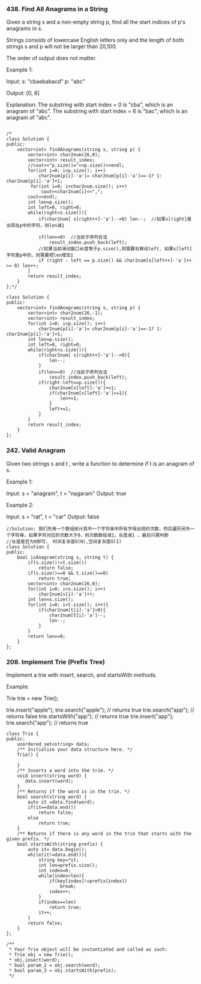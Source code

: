 ### 438. Find All Anagrams in a String
Given a string s and a non-empty string p, find all the start indices of p's anagrams in s.

Strings consists of lowercase English letters only and the length of both strings s and p will not be larger than 20,100.

The order of output does not matter.

Example 1:

Input:
s: "cbaebabacd" p: "abc"

Output:
[0, 6]

Explanation:
The substring with start index = 0 is "cba", which is an anagram of "abc".
The substring with start index = 6 is "bac", which is an anagram of "abc".

```

/*
class Solution {
public:
    vector<int> findAnagrams(string s, string p) {
        vector<int> char2num(26,0);
        vector<int> result_index;
        //cout<<"p.size()="<<p.size()<<endl;
        for(int i=0; i<p.size(); i++)
            char2num[p[i]-'a']= char2num[p[i]-'a']==-1? 1: char2num[p[i]-'a']+1;
         for(int i=0; i<char2num.size(); i++)
             cout<<char2num[i]<<",";
        cout<<endl;
        int len=p.size();
        int left=0, right=0;
        while(right<s.size()){
            if(char2num[ s[right++]-'a']-->0) len--;  //如果s[right]是出现在p中的字符，则len减1

            if(len==0)  //当前子序列合法
                result_index.push_back(left);
            //如果当前滑动窗口长度等于p.size(),则需要右移动left, 如果s[left]字符是p中的，则需要把len增加1
            if (right - left == p.size() && char2num[s[left++]-'a']++ >= 0) len++;
        }
        return result_index;
    }
};*/

class Solution {
public:
    vector<int> findAnagrams(string s, string p) {
        vector<int> char2num(26,-1);
        vector<int> result_index;
        for(int i=0; i<p.size(); i++)
            char2num[p[i]-'a']= char2num[p[i]-'a']==-1? 1: char2num[p[i]-'a']+1;
        int len=p.size();
        int left=0, right=0;
        while(right<s.size()){
            if(char2num[ s[right++]-'a']-->0){
                len--;
            }
            if(len==0)  //当前子序列合法
                result_index.push_back(left);
            if(right-left==p.size()){
                char2num[s[left]-'a']+=1;
                if(char2num[s[left]-'a']>=1){
                    len+=1;
                }
                left+=1;
            }
        }
        return result_index;
    }
};
```

### 242. Valid Anagram
Given two strings s and t , write a function to determine if t is an anagram of s.

Example 1:

Input: s = "anagram", t = "nagaram"
Output: true

Example 2:

Input: s = "rat", t = "car"
Output: false

```
//Solution: 我们先用一个数组统计其中一个字符串中所有字母出现的次数，然后遍历另外一个字符串，如果字符对应的次数大于0，则次数数组减1，长度减1 ，最后只需判断
//长度是否为0即可， 时间复杂度O(N),空间复杂度O(1)
class Solution {
public:
    bool isAnagram(string s, string t) {
        if(s.size()!=t.size())
            return false;
        if(s.size()==0 && t.size()==0)
            return true;
        vector<int> char2num(26,0);
        for(int i=0; i<s.size(); i++)
            char2num[s[i]-'a']++;
        int len=s.size();
        for(int i=0; i<t.size(); i++){
            if(char2num[t[i]-'a']>0){
                char2num[t[i]-'a']--;
                len--;
            }
        }
        return len==0;
    }
};
```
### 208. Implement Trie (Prefix Tree)
Implement a trie with insert, search, and startsWith methods.

Example:

Trie trie = new Trie();

trie.insert("apple");
trie.search("apple");   // returns true
trie.search("app");     // returns false
trie.startsWith("app"); // returns true
trie.insert("app");   
trie.search("app");     // returns true

```
class Trie {
public:
    unordered_set<string> data;
    /** Initialize your data structure here. */
    Trie() {
        
    }
    /** Inserts a word into the trie. */
    void insert(string word) {
       data.insert(word);
    }
    /** Returns if the word is in the trie. */
    bool search(string word) {
        auto it =data.find(word);
        if(it==data.end())
            return false;
        else
            return true;
    }
    /** Returns if there is any word in the trie that starts with the given prefix. */
    bool startsWith(string prefix) {
        auto it= data.begin();
        while(it!=data.end()){
            string key=*it;
            int len=prefix.size();
            int index=0;
            while(index<len){
                if(key[index]!=prefix[index])
                    break;
                index++;
            }
            if(index==len)
                return true;
            it++;
        }
        return false;
    }
};

/**
 * Your Trie object will be instantiated and called as such:
 * Trie obj = new Trie();
 * obj.insert(word);
 * bool param_2 = obj.search(word);
 * bool param_3 = obj.startsWith(prefix);
 */
 ```
